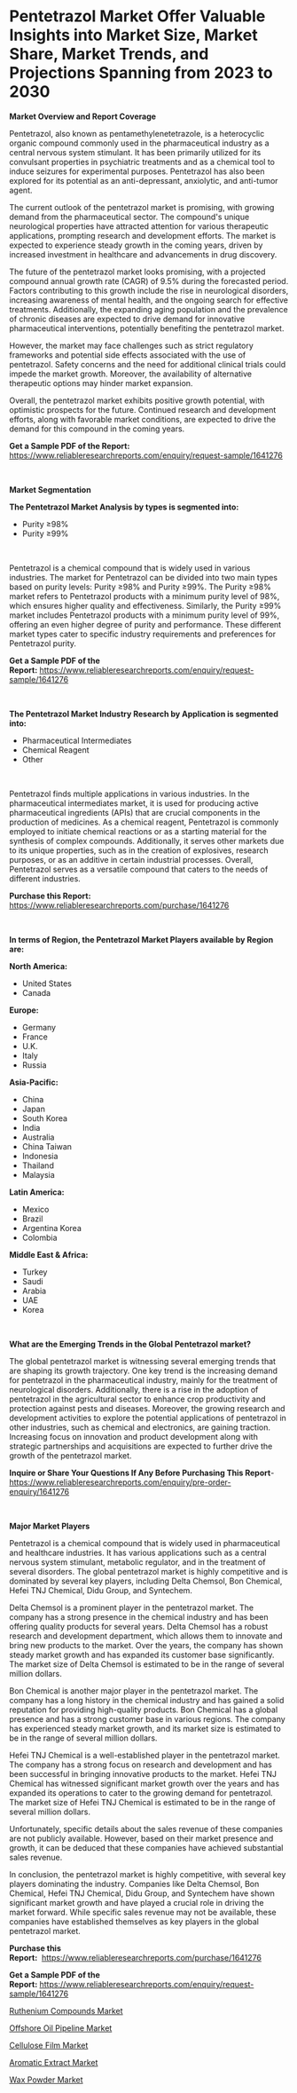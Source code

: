 <p><h1>Pentetrazol Market Offer Valuable Insights into Market Size, Market Share, Market Trends, and Projections Spanning from 2023 to 2030</h1></p><p><strong>Market Overview and Report Coverage</strong></p>
<p><p>Pentetrazol, also known as pentamethylenetetrazole, is a heterocyclic organic compound commonly used in the pharmaceutical industry as a central nervous system stimulant. It has been primarily utilized for its convulsant properties in psychiatric treatments and as a chemical tool to induce seizures for experimental purposes. Pentetrazol has also been explored for its potential as an anti-depressant, anxiolytic, and anti-tumor agent.</p><p>The current outlook of the pentetrazol market is promising, with growing demand from the pharmaceutical sector. The compound's unique neurological properties have attracted attention for various therapeutic applications, prompting research and development efforts. The market is expected to experience steady growth in the coming years, driven by increased investment in healthcare and advancements in drug discovery.</p><p>The future of the pentetrazol market looks promising, with a projected compound annual growth rate (CAGR) of 9.5% during the forecasted period. Factors contributing to this growth include the rise in neurological disorders, increasing awareness of mental health, and the ongoing search for effective treatments. Additionally, the expanding aging population and the prevalence of chronic diseases are expected to drive demand for innovative pharmaceutical interventions, potentially benefiting the pentetrazol market.</p><p>However, the market may face challenges such as strict regulatory frameworks and potential side effects associated with the use of pentetrazol. Safety concerns and the need for additional clinical trials could impede the market growth. Moreover, the availability of alternative therapeutic options may hinder market expansion.</p><p>Overall, the pentetrazol market exhibits positive growth potential, with optimistic prospects for the future. Continued research and development efforts, along with favorable market conditions, are expected to drive the demand for this compound in the coming years.</p></p>
<p><strong>Get a Sample PDF of the Report:</strong> <a href="https://www.reliableresearchreports.com/enquiry/request-sample/1641276">https://www.reliableresearchreports.com/enquiry/request-sample/1641276</a></p>
<p>&nbsp;</p>
<p><strong>Market Segmentation</strong></p>
<p><strong>The Pentetrazol Market Analysis by types is segmented into:</strong></p>
<p><ul><li>Purity ≥98%</li><li>Purity ≥99%</li></ul></p>
<p>&nbsp;</p>
<p><p>Pentetrazol is a chemical compound that is widely used in various industries. The market for Pentetrazol can be divided into two main types based on purity levels: Purity ≥98% and Purity ≥99%. The Purity ≥98% market refers to Pentetrazol products with a minimum purity level of 98%, which ensures higher quality and effectiveness. Similarly, the Purity ≥99% market includes Pentetrazol products with a minimum purity level of 99%, offering an even higher degree of purity and performance. These different market types cater to specific industry requirements and preferences for Pentetrazol purity.</p></p>
<p><strong>Get a Sample PDF of the Report:</strong>&nbsp;<a href="https://www.reliableresearchreports.com/enquiry/request-sample/1641276">https://www.reliableresearchreports.com/enquiry/request-sample/1641276</a></p>
<p>&nbsp;</p>
<p><strong>The Pentetrazol Market Industry Research by Application is segmented into:</strong></p>
<p><ul><li>Pharmaceutical Intermediates</li><li>Chemical Reagent</li><li>Other</li></ul></p>
<p>&nbsp;</p>
<p><p>Pentetrazol finds multiple applications in various industries. In the pharmaceutical intermediates market, it is used for producing active pharmaceutical ingredients (APIs) that are crucial components in the production of medicines. As a chemical reagent, Pentetrazol is commonly employed to initiate chemical reactions or as a starting material for the synthesis of complex compounds. Additionally, it serves other markets due to its unique properties, such as in the creation of explosives, research purposes, or as an additive in certain industrial processes. Overall, Pentetrazol serves as a versatile compound that caters to the needs of different industries.</p></p>
<p><strong>Purchase this Report:</strong>&nbsp; <a href="https://www.reliableresearchreports.com/purchase/1641276">https://www.reliableresearchreports.com/purchase/1641276</a></p>
<p>&nbsp;</p>
<p><strong>In terms of Region, the Pentetrazol Market Players available by Region are:</strong></p>
<p>
    <p> <strong> North America: </strong>
        <ul>
            <li>United States</li>
            <li>Canada</li>
        </ul>
        </p> 
    <p> <strong> Europe: </strong>
        <ul>
            <li>Germany</li>
            <li>France</li>
            <li>U.K.</li>
            <li>Italy</li>
            <li>Russia</li>
        </ul>
        </p> 
    <p> <strong> Asia-Pacific: </strong>
        <ul>
            <li>China</li>
            <li>Japan</li>
            <li>South Korea</li>
            <li>India</li>
            <li>Australia</li>
            <li>China Taiwan</li>
            <li>Indonesia</li>
            <li>Thailand</li>
            <li>Malaysia</li>
        </ul>
        </p> 
    <p> <strong> Latin America: </strong>
        <ul>
            <li>Mexico</li>
            <li>Brazil</li>
            <li>Argentina Korea</li>
            <li>Colombia</li>
        </ul>
        </p> 
    <p> <strong> Middle East & Africa: </strong>
        <ul>
            <li>Turkey</li>
            <li>Saudi</li>
            <li>Arabia</li>
            <li>UAE</li>
            <li>Korea</li>
        </ul>
    </p>
    </p>
<p>&nbsp;</p>
<p><strong>What are the Emerging Trends in the Global Pentetrazol market?</strong></p>
<p><p>The global pentetrazol market is witnessing several emerging trends that are shaping its growth trajectory. One key trend is the increasing demand for pentetrazol in the pharmaceutical industry, mainly for the treatment of neurological disorders. Additionally, there is a rise in the adoption of pentetrazol in the agricultural sector to enhance crop productivity and protection against pests and diseases. Moreover, the growing research and development activities to explore the potential applications of pentetrazol in other industries, such as chemical and electronics, are gaining traction. Increasing focus on innovation and product development along with strategic partnerships and acquisitions are expected to further drive the growth of the pentetrazol market.</p></p>
<p><strong>Inquire or Share Your Questions If Any Before Purchasing This Report</strong>- <a href="https://www.reliableresearchreports.com/enquiry/pre-order-enquiry/1641276">https://www.reliableresearchreports.com/enquiry/pre-order-enquiry/1641276</a></p>
<p>&nbsp;</p>
<p><strong>Major Market Players</strong></p>
<p><p>Pentetrazol is a chemical compound that is widely used in pharmaceutical and healthcare industries. It has various applications such as a central nervous system stimulant, metabolic regulator, and in the treatment of several disorders. The global pentetrazol market is highly competitive and is dominated by several key players, including Delta Chemsol, Bon Chemical, Hefei TNJ Chemical, Didu Group, and Syntechem.</p><p>Delta Chemsol is a prominent player in the pentetrazol market. The company has a strong presence in the chemical industry and has been offering quality products for several years. Delta Chemsol has a robust research and development department, which allows them to innovate and bring new products to the market. Over the years, the company has shown steady market growth and has expanded its customer base significantly. The market size of Delta Chemsol is estimated to be in the range of several million dollars.</p><p>Bon Chemical is another major player in the pentetrazol market. The company has a long history in the chemical industry and has gained a solid reputation for providing high-quality products. Bon Chemical has a global presence and has a strong customer base in various regions. The company has experienced steady market growth, and its market size is estimated to be in the range of several million dollars.</p><p>Hefei TNJ Chemical is a well-established player in the pentetrazol market. The company has a strong focus on research and development and has been successful in bringing innovative products to the market. Hefei TNJ Chemical has witnessed significant market growth over the years and has expanded its operations to cater to the growing demand for pentetrazol. The market size of Hefei TNJ Chemical is estimated to be in the range of several million dollars.</p><p>Unfortunately, specific details about the sales revenue of these companies are not publicly available. However, based on their market presence and growth, it can be deduced that these companies have achieved substantial sales revenue.</p><p>In conclusion, the pentetrazol market is highly competitive, with several key players dominating the industry. Companies like Delta Chemsol, Bon Chemical, Hefei TNJ Chemical, Didu Group, and Syntechem have shown significant market growth and have played a crucial role in driving the market forward. While specific sales revenue may not be available, these companies have established themselves as key players in the global pentetrazol market.</p></p>
<p><strong>Purchase this Report:</strong>&nbsp;&nbsp;<a href="https://www.reliableresearchreports.com/purchase/1641276">https://www.reliableresearchreports.com/purchase/1641276</a></p>
<p></p>
<p><strong>Get a Sample PDF of the Report:</strong>&nbsp;<a href="https://www.reliableresearchreports.com/enquiry/request-sample/1641276">https://www.reliableresearchreports.com/enquiry/request-sample/1641276</a></p>
<p><p><a href="https://github.com/amae102299/Market-Research-Report-List-1/blob/main/ruthenium-compounds-market.md">Ruthenium Compounds Market</a></p><p><a href="https://github.com/prosalinda88/Market-Research-Report-List-1/blob/main/offshore-oil-pipeline-market.md">Offshore Oil Pipeline Market</a></p><p><a href="https://github.com/sndrkn/Market-Research-Report-List-1/blob/main/cellulose-film-market.md">Cellulose Film Market</a></p><p><a href="https://github.com/melchekhinf/Market-Research-Report-List-1/blob/main/aromatic-extract-market.md">Aromatic Extract Market</a></p><p><a href="https://github.com/merzlyukov93/Market-Research-Report-List-1/blob/main/wax-powder-market.md">Wax Powder Market</a></p></p>